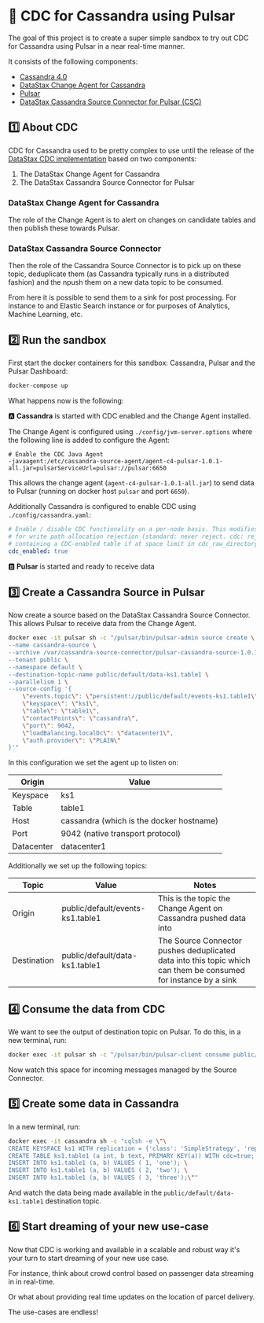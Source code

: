 # 🚨 CDC for Cassandra using Pulsar
The goal of this project is to create a super simple sandbox to try out CDC for Cassandra using Pulsar in a near real-time manner.

It consists of the following components:
- [Cassandra 4.0](https://www.datastax.com/cassandra-4)
- [DataStax Change Agent for Cassandra](https://github.com/datastax/cdc-apache-cassandra)
- [Pulsar](https://pulsar.apache.org/)
- [DataStax Cassandra Source Connector for Pulsar (CSC)](https://github.com/datastax/cdc-apache-cassandra)

## 1️⃣ About CDC
CDC for Cassandra used to be pretty complex to use until the release of the [DataStax CDC implementation](https://github.com/datastax/cdc-apache-cassandra) based on two components:
1. The DataStax Change Agent for Cassandra
2. The DataStax Cassandra Source Connector for Pulsar

### DataStax Change Agent for Cassandra
The role of the Change Agent is to alert on changes on candidate tables and then publish these towards Pulsar.

### DataStax Cassandra Source Connector
Then the role of the Cassandra Source Connector is to pick up on these topic, deduplicate them (as Cassandra typically runs in a distributed fashion) and the npush them on a new data topic to be consumed.

From here it is possible to send them to a sink for post processing. For instance to and Elastic Search instance or for purposes of Analytics, Machine Learning, etc.

## 2️⃣ Run the sandbox
First start the docker containers for this sandbox: Cassandra, Pulsar and the Pulsar Dashboard:
```sh
docker-compose up
```
What happens now is the following:

🅰️ **Cassandra** is started with CDC enabled and the Change Agent installed.

The Change Agent is configured using `./config/jvm-server.options` where the following line is added to configure the Agent:
```
# Enable the CDC Java Agent
-javaagent:/etc/cassandra-source-agent/agent-c4-pulsar-1.0.1-all.jar=pulsarServiceUrl=pulsar://pulsar:6650
```
This allows the change agent (`agent-c4-pulsar-1.0.1-all.jar`) to send data to Pulsar (running on docker host `pulsar` and port `6650`).

Additionally Cassandra is configured to enable CDC using `./config/cassandra.yaml`:
```yaml
# Enable / disable CDC functionality on a per-node basis. This modifies the logic used
# for write path allocation rejection (standard: never reject. cdc: reject Mutation
# containing a CDC-enabled table if at space limit in cdc_raw_directory).
cdc_enabled: true
```

🅱️ **Pulsar** is started and ready to receive data


## 3️⃣ Create a Cassandra Source in Pulsar
Now create a source based on the DataStax Cassandra Source Connector. This allows Pulsar to receive data from the Change Agent.
```sh
docker exec -it pulsar sh -c "/pulsar/bin/pulsar-admin source create \
--name cassandra-source \
--archive /var/cassandra-source-connector/pulsar-cassandra-source-1.0.1.nar \
--tenant public \
--namespace default \
--destination-topic-name public/default/data-ks1.table1 \
--parallelism 1 \
--source-config '{
    \"events.topic\": \"persistent://public/default/events-ks1.table1\",
    \"keyspace\": \"ks1\",
    \"table\": \"table1\",
    \"contactPoints\": \"cassandra\",
    \"port\": 9042,
    \"loadBalancing.localDc\": \"datacenter1\",
    \"auth.provider\": \"PLAIN\"
}'"
```
In this configuration we set the agent up to listen on:

Origin | Value
--- | ---
Keyspace | ks1
Table | table1
Host | cassandra (which is the docker hostname)
Port | 9042 (native transport protocol)
Datacenter | datacenter1

Additionally we set up the following topics:

Topic | Value | Notes
--- | --- | ---
Origin | public/default/events-ks1.table1 | This is the topic the Change Agent on Cassandra pushed data into
Destination | public/default/data-ks1.table1 | The Source Connector pushes deduplicated data into this topic which can them be consumed for instance by a sink


## 4️⃣ Consume the data from CDC
We want to see the output of destination topic on Pulsar. To do this, in a new terminal, run:
```sh
docker exec -it pulsar sh -c "/pulsar/bin/pulsar-client consume public/default/data-ks1.table1 -s 'ks1-table1' -n 60 -r 1"
```
Now watch this space for incoming messages managed by the Source Connector.

## 5️⃣ Create some data in Cassandra
In a new terminal, run:
```sh
docker exec -it cassandra sh -c "cqlsh -e \"\
CREATE KEYSPACE ks1 WITH replication = {'class': 'SimpleStrategy', 'replication_factor': 1}; \
CREATE TABLE ks1.table1 (a int, b text, PRIMARY KEY(a)) WITH cdc=true; \
INSERT INTO ks1.table1 (a, b) VALUES ( 1, 'one'); \
INSERT INTO ks1.table1 (a, b) VALUES ( 2, 'two'); \
INSERT INTO ks1.table1 (a, b) VALUES ( 3, 'three');\""
```
And watch the data being made available in the `public/default/data-ks1.table1` destination topic.

## 6️⃣ Start dreaming of your new use-case
Now that CDC is working and available in a scalable and robust way it's your turn to start dreaming of your new use case.

For instance, think about crowd control based on passenger data streaming in in real-time.

Or what about providing real time updates on the location of parcel delivery.

The use-cases are endless!
